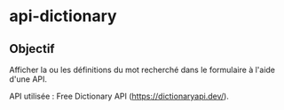# api-dictionary

## Objectif

Afficher la ou les définitions du mot recherché dans le formulaire à l'aide d'une API.

API utilisée : Free Dictionary API (<https://dictionaryapi.dev/>).
